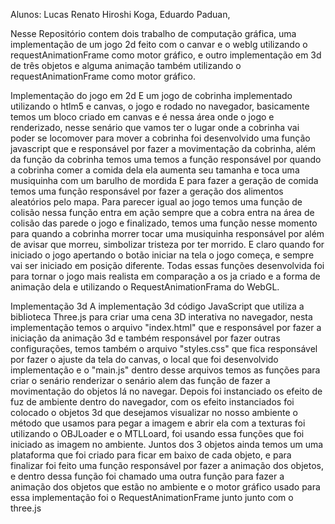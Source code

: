 Alunos: Lucas Renato Hiroshi Koga, Eduardo Paduan,

Nesse Repositório contem dois trabalho de computação gráfica, uma implementação de um jogo 2d feito com o canvar e o weblg utilizando o requestAnimationFrame como motor gráfico, e outro implementação em 3d de três objetos e alguma animação também utilizando o requestAnimationFrame como motor gráfico.

Implementação do jogo em 2d
  E um jogo de cobrinha implementado utilizando o htlm5 e canvas, o jogo e rodado no navegador, basicamente temos um bloco criado em canvas e é nessa área onde o jogo e renderizado, nesse senário que vamos ter o lugar onde a cobrinha vai poder se locomover para mover a cobrinha foi desenvolvido uma função javascript que e responsável por fazer a movimentação da cobrinha, além da função da cobrinha temos uma temos a função responsável por quando a cobrinha comer a comida dela ela aumenta seu tamanha e toca uma musiquinha com um barulho de mordida
  E para fazer a geração de comida temos uma função responsável por fazer a geração dos alimentos aleatórios pelo mapa.
  Para parecer igual ao jogo temos uma função de colisão nessa função entra em ação sempre que a cobra entra na área de colisão das parede o jogo e finalizado, temos uma função nesse momento para quando a cobrinha morrer tocar uma musiquinha responsável por além de avisar que morreu, simbolizar tristeza por ter morrido.
  E claro quando for iniciado o jogo apertando o botão iniciar na tela o jogo começa, e sempre vai ser iniciado em posição diferente.
  Todas essas funções desenvolvida foi para tornar o jogo mais realista em comparação a os ja criado e a forma de animação dela e utilizando o RequestAnimationFrama do WebGL.

Implementação 3d
  A implementação 3d código JavaScript que utiliza a biblioteca Three.js para criar uma cena 3D interativa no navegador, nesta implementação temos o arquivo "index.html" que e responsável por fazer a iniciação da animação 3d e também responsável por fazer outras configurações, temos também o arquivo "styles.css" que fica responsável por fazer o ajuste da tela do canvas, o local que foi desenvolvido implementação e o "main.js" dentro desse arquivos temos as funções para criar o senário renderizar o senário alem das função de fazer a movimentação do objetos lá no navegar.
  Depois foi instanciado os efeito de fuz de ambiente dentro do navegador, com os efeito instanciados foi colocado o objetos 3d que desejamos visualizar no nosso ambiente o método que usamos para pegar a imagem e abrir ela com a texturas foi utilizando o OBJLoader e o MTLLoard, foi usando essa funções que foi iniciado as imagem no ambiente.
  Juntos dos 3 objetos ainda temos um uma plataforma que foi criado para ficar em baixo de cada objeto, e para finalizar foi feito uma função responsável por fazer a animação dos objetos, e dentro dessa função foi chamado uma outra função para fazer a animação dos objetos que estão no ambiente e o motor gráfico usado para essa implementação foi o RequestAnimationFrame junto junto com o three.js
